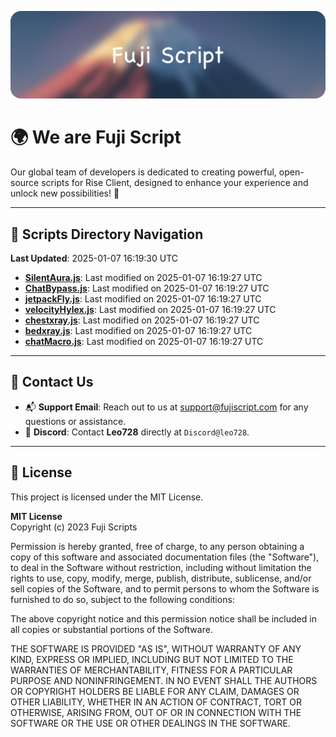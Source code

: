 ![Banner](.github/b.webp)

# 🌍 **We are Fuji Script**

Our global team of developers is dedicated to creating powerful, open-source scripts for Rise Client, designed to enhance your experience and unlock new possibilities! 🌟

---
<!-- SCRIPTS_NAVIGATION_START -->
## 📂 **Scripts Directory Navigation**

**Last Updated**: 2025-01-07 16:19:30 UTC

- **[SilentAura.js](scripts/SilentAura.js)**: Last modified on 2025-01-07 16:19:27 UTC
- **[ChatBypass.js](scripts/ChatBypass.js)**: Last modified on 2025-01-07 16:19:27 UTC
- **[jetpackFly.js](scripts/jetpackFly.js)**: Last modified on 2025-01-07 16:19:27 UTC
- **[velocityHylex.js](scripts/velocityHylex.js)**: Last modified on 2025-01-07 16:19:27 UTC
- **[chestxray.js](scripts/chestxray.js)**: Last modified on 2025-01-07 16:19:27 UTC
- **[bedxray.js](scripts/bedxray.js)**: Last modified on 2025-01-07 16:19:27 UTC
- **[chatMacro.js](scripts/chatMacro.js)**: Last modified on 2025-01-07 16:19:27 UTC

<!-- SCRIPTS_NAVIGATION_END -->

---

## 💬 **Contact Us**  
- 📬 **Support Email**: Reach out to us at [support@fujiscript.com](mailto:support@fujiscript.com) for any questions or assistance.  
- 💬 **Discord**: Contact **Leo728** directly at `Discord@leo728`.

---

## 📜 **License**

This project is licensed under the MIT License.  

**MIT License**  
Copyright (c) 2023 Fuji Scripts  

Permission is hereby granted, free of charge, to any person obtaining a copy of this software and associated documentation files (the "Software"), to deal in the Software without restriction, including without limitation the rights to use, copy, modify, merge, publish, distribute, sublicense, and/or sell copies of the Software, and to permit persons to whom the Software is furnished to do so, subject to the following conditions:  

The above copyright notice and this permission notice shall be included in all copies or substantial portions of the Software.  

THE SOFTWARE IS PROVIDED "AS IS", WITHOUT WARRANTY OF ANY KIND, EXPRESS OR IMPLIED, INCLUDING BUT NOT LIMITED TO THE WARRANTIES OF MERCHANTABILITY, FITNESS FOR A PARTICULAR PURPOSE AND NONINFRINGEMENT. IN NO EVENT SHALL THE AUTHORS OR COPYRIGHT HOLDERS BE LIABLE FOR ANY CLAIM, DAMAGES OR OTHER LIABILITY, WHETHER IN AN ACTION OF CONTRACT, TORT OR OTHERWISE, ARISING FROM, OUT OF OR IN CONNECTION WITH THE SOFTWARE OR THE USE OR OTHER DEALINGS IN THE SOFTWARE.  
